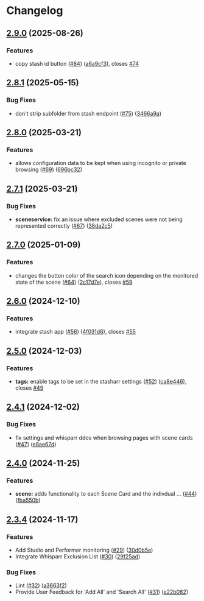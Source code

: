 # Changelog

## [2.9.0](https://github.com/enymawse/stasharr/compare/v2.8.1...v2.9.0) (2025-08-26)


### Features

* copy stash id button ([#84](https://github.com/enymawse/stasharr/issues/84)) ([a6a9cf3](https://github.com/enymawse/stasharr/commit/a6a9cf3719c61f1e44462f58fa275a41401bd4e6)), closes [#74](https://github.com/enymawse/stasharr/issues/74)

## [2.8.1](https://github.com/enymawse/stasharr/compare/v2.8.0...v2.8.1) (2025-05-15)


### Bug Fixes

* don't strip subfolder from stash endpoint ([#75](https://github.com/enymawse/stasharr/issues/75)) ([3466a9a](https://github.com/enymawse/stasharr/commit/3466a9af92f6bcbbadf8f2650748c85bba305564))

## [2.8.0](https://github.com/enymawse/stasharr/compare/v2.7.1...v2.8.0) (2025-03-21)


### Features

* allows configuration data to be kept when using incognito or private browsing ([#69](https://github.com/enymawse/stasharr/issues/69)) ([696bc32](https://github.com/enymawse/stasharr/commit/696bc32bf779c62a31d20496621d79af79d18d49))

## [2.7.1](https://github.com/enymawse/stasharr/compare/v2.7.0...v2.7.1) (2025-03-21)


### Bug Fixes

* **sceneservice:** fix an issue where excluded scenes were not being represented correctly ([#67](https://github.com/enymawse/stasharr/issues/67)) ([38da2c5](https://github.com/enymawse/stasharr/commit/38da2c539edabbd9d69f7e8ecfe8ec5f2680955f))

## [2.7.0](https://github.com/enymawse/stasharr/compare/v2.6.0...v2.7.0) (2025-01-09)


### Features

* changes the button color of the search icon depending on the monitored state of the scene ([#64](https://github.com/enymawse/stasharr/issues/64)) ([2c17d7e](https://github.com/enymawse/stasharr/commit/2c17d7e5e5debdc7893fb0f4e2fcd4aca1121eb9)), closes [#59](https://github.com/enymawse/stasharr/issues/59)

## [2.6.0](https://github.com/enymawse/stasharr/compare/v2.5.0...v2.6.0) (2024-12-10)


### Features

* integrate stash app ([#56](https://github.com/enymawse/stasharr/issues/56)) ([4f031d6](https://github.com/enymawse/stasharr/commit/4f031d65223232ab072b7bb428536b74f87a9816)), closes [#55](https://github.com/enymawse/stasharr/issues/55)

## [2.5.0](https://github.com/enymawse/stasharr/compare/v2.4.1...v2.5.0) (2024-12-03)


### Features

* **tags:** enable tags to be set in the stasharr settings ([#52](https://github.com/enymawse/stasharr/issues/52)) ([ca8e446](https://github.com/enymawse/stasharr/commit/ca8e446dd3df9fe5f92b462f312f90e5ad743964)), closes [#49](https://github.com/enymawse/stasharr/issues/49)

## [2.4.1](https://github.com/enymawse/stasharr/compare/v2.4.0...v2.4.1) (2024-12-02)


### Bug Fixes

* fix settings and whisparr ddos when browsing pages with scene cards ([#47](https://github.com/enymawse/stasharr/issues/47)) ([e8ae67d](https://github.com/enymawse/stasharr/commit/e8ae67d02bb156b5c87c6a002834a0e7309da833))

## [2.4.0](https://github.com/enymawse/stasharr/compare/v2.3.4...v2.4.0) (2024-11-25)


### Features

* **scene:** adds functionality to each Scene Card and the indivdual … ([#44](https://github.com/enymawse/stasharr/issues/44)) ([fba550b](https://github.com/enymawse/stasharr/commit/fba550b21c31aabeeda997ce477a8fd83a34dbbc))

## [2.3.4](https://github.com/enymawse/stasharr/compare/v2.3.3...v2.3.4) (2024-11-17)


### Features

* Add Studio and Performer monitoring ([#29](https://github.com/enymawse/stasharr/issues/29)) ([30d0b5e](https://github.com/enymawse/stasharr/commit/30d0b5eaa0bdbf0f975d0655e168c85b768046d1))
* Integrate Whisparr Exclusion List ([#30](https://github.com/enymawse/stasharr/issues/30)) ([29f25ad](https://github.com/enymawse/stasharr/commit/29f25adf95d768668c2fea08f772027f5bad7da0))


### Bug Fixes

* Lint ([#32](https://github.com/enymawse/stasharr/issues/32)) ([a3663f2](https://github.com/enymawse/stasharr/commit/a3663f26e4b46a36b8389c900b2b717e6cff8354))
* Provide User Feedback for 'Add All' and 'Search All' ([#31](https://github.com/enymawse/stasharr/issues/31)) ([e22b082](https://github.com/enymawse/stasharr/commit/e22b082a8b08f3d614700189ca565b1aa45ee18c))
